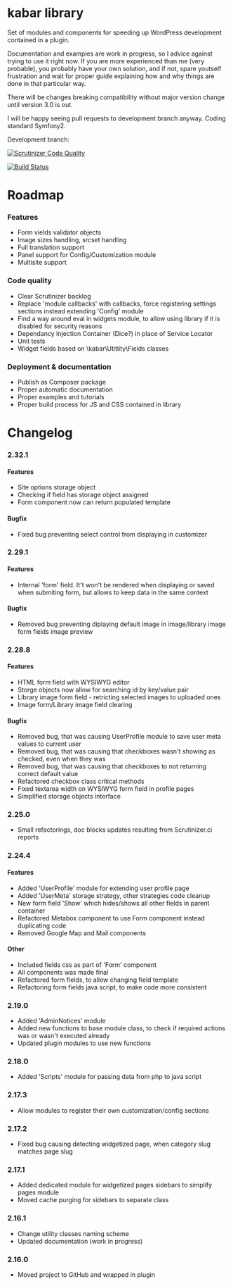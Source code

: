 # kabar library

Set of modules and components for speeding up WordPress development contained in a plugin.

Documentation and examples are work in progress, so I advice against trying to use it right now. If you are more experienced than me (very probable), you probably have your own solution, and if not, spare youtself frustration and wait for proper guide explaining how and why things are done in that particular way.

There will be changes breaking compatibility without major version change until version 3.0 is out.

I will be happy seeing pull requests to development branch anyway. Coding standard Symfony2.

Development branch:

[![Scrutinizer Code Quality](https://scrutinizer-ci.com/g/gniewomir/kabar/badges/quality-score.png?b=develop)](https://scrutinizer-ci.com/g/gniewomir/kabar/?branch=develop)

[![Build Status](https://scrutinizer-ci.com/g/gniewomir/kabar/badges/build.png?b=develop)](https://scrutinizer-ci.com/g/gniewomir/kabar/build-status/develop)

# Roadmap

### Features
* Form vields validator objects
* Image sizes handling, srcset handling
* Full translation support
* Panel support for Config/Customization module
* Multisite support

### Code quality
* Clear Scrutinizer backlog
* Replace 'module callbacks' with callbacks, force registering settings sections instead extending 'Config' module
* Find a way around eval in widgets module, to allow using library if it is disabled for security reasons
* Dependancy Injection Container (Dice?) in place of Service Locator
* Unit tests
* Widget fields based on \kabar\Utitlity\Fields classes

### Deployment & documentation
* Publish as Composer package
* Proper automatic documentation
* Proper examples and tutorials
* Proper build process for JS and CSS contained in library

# Changelog

### 2.32.1

#### Features
* Site options storage object
* Checking if field has storage object assigned
* Form component now can return populated template

#### Bugfix
* Fixed bug preventing select control from displaying in customizer

### 2.29.1

#### Features
* Internal 'form' field. It't won't be rendered when displaying or saved when submiting form, but allows to keep data in the same context

#### Bugfix
* Removed bug preventing diplaying default image in image/library image form fields image preview

### 2.28.8

#### Features
* HTML form field with WYSIWYG editor
* Storge objects now allow for searching id by key/value pair
* Library image form field - retricting selected images to uploaded ones
* Image form/Library image field clearing

#### Bugfix
* Removed bug, that was causing UserProfile module to save user meta values to current user
* Removed bug, that was causing that checkboxes wasn't showing as checked, even when they was
* Removed bug, that was causing that checkboxes to not returning correct default value
* Refactored checkbox class critical methods
* Fixed textarea width on WYSIWYG form field in profile pages
* Simplified storage objects interface

### 2.25.0
* Small refactorings, doc blocks updates resulting from Scrutinizer.ci reports

### 2.24.4

#### Features
* Added 'UserProfile' module for extending user profile page
* Added 'UserMeta' storage strategy, other strategies code cleanup
* New form field 'Show' which hides/shows all other fields in parent container
* Refactored Metabox component to use Form component instead duplicating code
* Removed Google Map and Mail components

#### Other
* Included fields css as part of 'Form' component
* All components was made final
* Refactored form fields, to allow changing field template
* Refactoring form fields java script, to make code more consistent

### 2.19.0
* Added 'AdminNotices' module
* Added new functions to base module class, to check if required actions was or wasn't executed already
* Updated plugin modules to use new functions

### 2.18.0
* Added 'Scripts' module for passing data from php to java script

### 2.17.3
* Allow modules to register their own customization/config sections

### 2.17.2
* Fixed bug causing detecting widgetized page, when category slug matches page slug

### 2.17.1
* Added dedicated module for widgetized pages sidebars to simplify pages module
* Moved cache purging for sidebars to separate class

### 2.16.1
* Change utility classes naming scheme
* Updated documentation (work in progress)

### 2.16.0
* Moved project to GitHub and wrapped in plugin